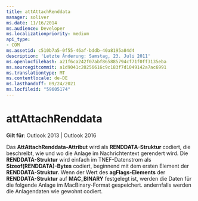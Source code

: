 ```yaml
---
title: attAttachRenddata
manager: soliver
ms.date: 11/16/2014
ms.audience: Developer
ms.localizationpriority: medium
api_type:
- COM
ms.assetid: c510b7a5-0f55-46af-bddb-40a8195a84d4
description: 'Letzte Änderung: Samstag, 23. Juli 2011'
ms.openlocfilehash: a21f6ca242f07abf865885794cf71f0ff3135eba
ms.sourcegitcommit: a1d9041c20256616c9c183f7d1049142a7ac6991
ms.translationtype: MT
ms.contentlocale: de-DE
ms.lasthandoff: 09/24/2021
ms.locfileid: "59605174"
---
```

# <a name="attattachrenddata"></a>attAttachRenddata

  
  
**Gilt für**: Outlook 2013 | Outlook 2016 
  
Das **AttAttachRenddata-Attribut** wird als **RENDDATA-Struktur** codiert, die beschreibt, wie und wo die Anlage im Nachrichtentext gerendert wird. Die **RENDDATA-Struktur** wird einfach im TNEF-Datenstrom als **Sizeof(RENDDATA)-Bytes** codiert, beginnend mit dem ersten Element der **RENDDATA-Struktur.** Wenn der Wert des **agFlags-Elements** der **RENDDATA-Struktur** auf **MAC_BINARY** festgelegt ist, werden die Daten für die folgende Anlage im MacBinary-Format gespeichert. andernfalls werden die Anlagendaten wie gewohnt codiert.
  


